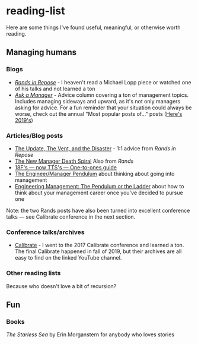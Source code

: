 # reading-list
Here are some things I've found useful, meaningful, or otherwise worth reading.

## Managing humans
### Blogs
 * [_Rands in Repose_](https://randsinrepose.com/) - I heaven't read a Michael Lopp piece or watched one of his talks and not learned a ton
 * [_Ask a Manager_](https://www.askamanager.org/) - Advice column covering a ton of management topics. Includes managing sideways and upward, as it's not only managers asking for advice. For a fun reminder that your situation could always be worse, check out the annual "Most popular posts of..." posts ([Here's 2019's](https://www.askamanager.org/2019/12/most-popular-posts-of-2019-2.html))
### Articles/Blog posts
 * [The Update, The Vent, and the Disaster](https://randsinrepose.com/archives/the-update-the-vent-and-the-disaster/) - 1:1 advice from _Rands in Repose_
 * [The New Manager Death Spiral](https://randsinrepose.com/archives/the-new-manager-death-spiral/) Also from _Rands_
 * [18F's — now TTS's — One-to-ones guide](https://handbook.tts.gsa.gov/one-on-ones/)
 * [The Engineer/Manager Pendulum](https://charity.wtf/2017/05/11/the-engineer-manager-pendulum/) about thinking about going into management
 * [Engineering Management: The Pendulum or the Ladder](https://charity.wtf/2019/01/04/engineering-management-the-pendulum-or-the-ladder/) about how to think about your management career once you've decided to pursue one

Note: the two Rands posts have also been turned into excellent conference talks — see Calibrate conference in the next section.
### Conference talks/archives
 * [Calibrate](https://www.youtube.com/channel/UCj4Hx13f6KQZXj9rHtr5pRg) - I went to the 2017 Calibrate conference and learned a ton. The final Calibrate happened in fall of 2019, but their archives are all easy to find on the linked YouTube channel.
### Other reading lists
Because who doesn't love a bit of recursion?

### 

## Fun
### Books
_The Starless Sea_ by Erin Morganstern for anybody who loves stories
